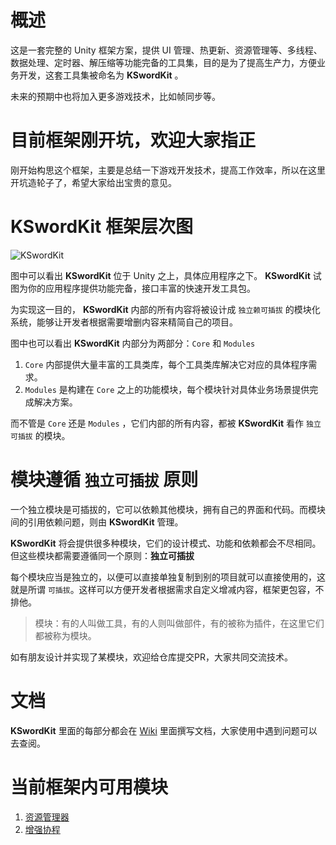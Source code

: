 # 概述
这是一套完整的 Unity 框架方案，提供 UI 管理、热更新、资源管理等、多线程、数据处理、定时器、解压缩等功能完备的工具集，目的是为了提高生产力，方便业务开发，这套工具集被命名为 **KSwordKit** 。

未来的预期中也将加入更多游戏技术，比如帧同步等。

# 目前框架刚开坑，欢迎大家指正
刚开始构思这个框架，主要是总结一下游戏开发技术，提高工作效率，所以在这里开坑造轮子了，希望大家给出宝贵的意见。

# **KSwordKit** 框架层次图
![**KSwordKit**](https://github.com/keenlovelife/KSwordKit/blob/master/GitHub_Images/KSWordKit%E6%A1%86%E6%9E%B6%E8%AE%BE%E8%AE%A1.jpg?raw=true)

图中可以看出 **KSwordKit** 位于 Unity 之上，具体应用程序之下。 **KSwordKit** 试图为你的应用程序提供功能完备，接口丰富的快速开发工具包。

为实现这一目的， **KSwordKit** 内部的所有内容将被设计成 `独立赖可插拔` 的模块化系统，能够让开发者根据需要增删内容来精简自己的项目。

图中也可以看出 **KSwordKit** 内部分为两部分：`Core` 和 `Modules`

1. `Core` 内部提供大量丰富的工具类库，每个工具类库解决它对应的具体程序需求。 
2. `Modules` 是构建在 `Core` 之上的功能模块，每个模块针对具体业务场景提供完成解决方案。

而不管是 `Core` 还是 `Modules` ，它们内部的所有内容，都被 **KSwordKit** 看作 `独立可插拔` 的模块。

# 模块遵循 `独立可插拔` 原则

一个独立模块是可插拔的，它可以依赖其他模块，拥有自己的界面和代码。而模块间的引用依赖问题，则由 **KSwordKit** 管理。

**KSwordKit** 将会提供很多种模块，它们的设计模式、功能和依赖都会不尽相同。但这些模块都需要遵循同一个原则：**独立可插拔**

每个模块应当是独立的，以便可以直接单独复制到别的项目就可以直接使用的，这就是所谓 `可插拔`。这样可以方便开发者根据需求自定义增减内容，框架更包容，不排他。

>模块：有的人叫做工具，有的人则叫做部件，有的被称为插件，在这里它们都被称为模块。

如有朋友设计并实现了某模块，欢迎给仓库提交PR，大家共同交流技术。

# 文档
**KSwordKit** 里面的每部分都会在 [Wiki](https://github.com/keenlovelife/KSwordKit/wiki) 里面撰写文档，大家使用中遇到问题可以去查阅。

# 当前框架内可用模块
1. [资源管理器](资源管理器)
2. [增强协程](增强协程)
